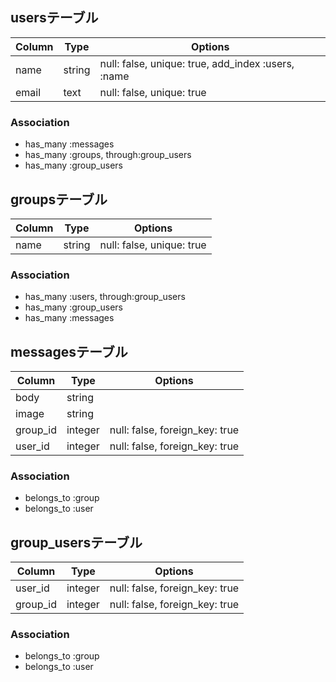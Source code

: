## usersテーブル

|Column|Type|Options|
|------|----|-------|
|name|string|null: false, unique: true, add_index :users, :name|
|email|text|null: false, unique: true|

### Association
- has_many :messages
- has_many :groups, through:group_users
- has_many :group_users

## groupsテーブル

|Column|Type|Options|
|------|----|-------|
|name|string|null: false, unique: true|

### Association
- has_many :users, through:group_users
- has_many :group_users
- has_many :messages


## messagesテーブル

|Column|Type|Options|
|------|----|-------|
|body|string||
|image|string||
|group_id|integer|null: false, foreign_key: true|
|user_id|integer|null: false, foreign_key: true|

### Association
- belongs_to :group
- belongs_to :user

## group_usersテーブル

|Column|Type|Options|
|------|----|-------|
|user_id|integer|null: false, foreign_key: true|
|group_id|integer|null: false, foreign_key: true|

### Association
- belongs_to :group
- belongs_to :user
